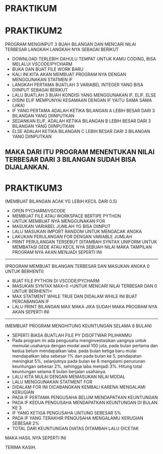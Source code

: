 # PRAKTIKUM
# PRAKTIKUM2
PROGRAM MENGINPUT 3 BUAH BILANGAN DAN MENCARI NILAI TERBESAR
LANGKAH LANGKAH NYA SEBAGAI BERIKUT 

- DOWNLOAD TERLEBIH DAHULU TEMPAT UNTUK KAMU CODING, BISA MELALUI VSCODE/PYCHARM
- BUKA DAN BUAT FILE WORK BARU
- KALI INI KITA AKAN MEMBUAT PROGRAM NYA DENGAN MENGGUNAKAN STATMEN IF
- LANGKAH PERTAMA BUATLAH 3 VARIABEL INTEGER YANG BISA DIINPUT SEBAGAI BERIKUT 
- LALU BUATLAH 3 BUAH KONDISI YANG MENGGUNAKAN IF, ELIF, ELSE
- DISINI ELIF MEMPUNYAI KESAMAAN DENGAN IF YAITU SAMA SAMA (JIKA)
- IF YANG PERTAMA ADALAH KETIKA BILANGAN A LEBIH BESAR DARI 3 BILANGAN YANG DIINPUTKAN 
- SEDANKAN ELIF, ADALAH KETIKA BILANGAN B LEBIH BESAR DARI 3 BILANGAN YANG DIINPUTKAN
- ELSE ADALAH KETIKA BILANGAN C LEBIH BESAR DARI 3 BILANGAN YANG DIINPUTKAN

MAKA DARI ITU PROGRAM MENENTUKAN NILAI TERBESAR DARI 3 BILANGAN SUDAH BISA DIJALANKAN.
-----------------------------------------------------------------------------

# PRAKTIKUM3
(MEMBUAT BILANGAN ACAK YG LEBIH KECIL DARI 0.5)
- OPEN PYCHARM/VSCODE
- MEMBUAT FILE ATAU WORKSPACE BERTIPE PYTHON
- UNTUK MEMBUAT NYA MENGGUNAKAN FOR 
- MASUKAN VARIABEL JUMLAH YG BISA DIINPUT
- LALU MASUKAN IMPORT RANDOM UNTUK MENGACAK ANGKA 
- LAKUKAN PERULANGAN FOR DENGAN VARIABLE JUMLAH
- PRINT PERULANGAN TERSEBUT DITAMBAH SYNTAX UNIFORM UNTUK MEMBATASI GEDE ATAU KECIL NYA SEBUAH NILAI
MAKA TAMPILAN PROGRAM NYA AKAN MENJADI SEPERTI INI

-----------------------------------------------------------------------------
(PROGRAM MEMBUAT BILANGAN TERBESAR DAN MASUKAN ANGKA 0 UNTUK BERHENTI)
- BUAT FILE PYTHON DI VSCODE/PYCHARM
- MASUKAN SYNTAX MAX=0 >UNTUK MENCARI NILAI TERBESAR DAN 0 UNTUK BERHENTI<
- MAX STATMENT WHILE TRUE DAN DIDALAM WHILE INI BUAT PERCABANGAN IF 
- LALU PRINT BILANGAN MAX 
MAKA JIKA SUDAH MAKA PROGRAM NYA AKAN SEPERTI INI 

----------------------------------------------------------------------------
(MEMBUAT PROGRAM MENGHITUNG KEUNTUNGAN SELAMA 8 BULAN)
- SEPERTI BIASA BUATLAH FILE PY DISOFTWAR PILIHANMU
- Pada program ini ada pengusaha menginvestasikan uangnya untuk memulai usahanya dengan
modal awal 100 juta, pada bulan pertama dan kedua belum mendapatkan laba. pada
bulan ketiga baru mulai mendapatkan laba sebesar 1% dan pada bulan ke 5,
pendapatan meningkat 5%, selanjutnya pada bulan ke 8 mengalami penurunan
keuntungan sebesar 2%, sehingga laba menjadi 3%. Hitung total keuntungan selama 8
bulan berjalan usahanya.
- LALU KITA MULAI DENGAN MEMASUKAN NILAI MODAL
- LALU MENGGUNAKAN STATMENT FOR 
- DIDALAM FOR INI DICABANGKAN KEMBALI KARENA MENGALAMI KERUGIAN
- PADA IF PERTAMA PENGUSAHA BELUM MENDAPATKAN KEUNTUNGAN
- PADA IF KEDUA PENGUSAHA MENDAPATKAN KEUNTUNGAN DI BULAN KE 3
- IF YANG KETIGA PENGUSAHA UNTUNG SEBESAR 5%
- PADA IF YANG TERAKHIR PENGUSAHA MENGALAMU KERUGIAN SEBESAR 2%
- TOTAL DARI KEUNTUNGAN DIATAS DITAMBAH LALU DICETAK

MAKA HASIL NYA SEPERTI INI

TERIMA KASIH.
